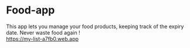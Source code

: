 # Food-app
This app lets you manage your food products, keeping track of the expiry date. Never waste food again !<br> 
https://my-list-a7fb0.web.app

